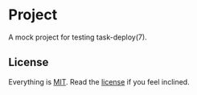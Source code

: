 # Project

A mock project for testing task-deploy(7).

## License

Everything is [MIT](http://en.wikipedia.org/wiki/MIT_License). Read the [license](/freeformsystems/strike/blob/master/LICENSE) if you feel inclined.